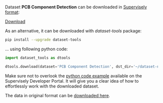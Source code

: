 Dataset **PCB Component Detection** can be downloaded in [Supervisely format](https://developer.supervisely.com/api-references/supervisely-annotation-json-format):

 [Download](https://assets.supervisely.com/supervisely-supervisely-assets-public/teams_storage/X/T/Ti/C4YAGntjebZ5mtK9onM1Z2BcBKe2799zgKYurj9ReXSl9Ga1ud8i2QS7njurhl3kIbVi39ts5mPjIEQ5gjMC9K6Nyl6QqRR4fflDNxdaclx6XpwGGg1sFbhWUiEP.tar)

As an alternative, it can be downloaded with *dataset-tools* package:
``` bash
pip install --upgrade dataset-tools
```

... using following python code:
``` python
import dataset_tools as dtools

dtools.download(dataset='PCB Component Detection', dst_dir='~/dataset-ninja/')
```
Make sure not to overlook the [python code example](https://developer.supervisely.com/getting-started/python-sdk-tutorials/iterate-over-a-local-project) available on the Supervisely Developer Portal. It will give you a clear idea of how to effortlessly work with the downloaded dataset.

The data in original format can be [downloaded here](https://www.kaggle.com/datasets/animeshkumarnayak/pcb-fault-detection/download?datasetVersionNumber=1).